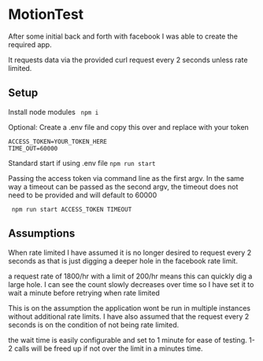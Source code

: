 # MotionTest

After some initial back and forth with facebook I was able to create the required app.

It requests data via the provided curl request every 2 seconds unless rate limited.

## Setup

Install node modules
` npm i`

Optional: Create a .env file and copy this over and replace with your token
```
ACCESS_TOKEN=YOUR_TOKEN_HERE
TIME_OUT=60000
```

Standard start if using .env file
` npm run start `

Passing the access token via command line as the first argv. In the same way a timeout can be passed as the second argv, the timeout does not need to be provided and will default to 60000

` npm run start ACCESS_TOKEN TIMEOUT`

## Assumptions

When rate limited I have assumed it is no longer desired to request every 2 seconds as that is just digging a deeper hole in the facebook rate limit.

a request rate of 1800/hr with a limit of 200/hr means this can quickly dig a large hole. I can see the count slowly decreases over time so I have set it to wait a minute before retrying when rate limited

This is on the assumption the application wont be run in multiple instances without additional rate limits. I have also assumed that the request every 2 seconds is on the condition of not being rate limited.

the wait time is easily configurable and set to 1 minute for ease of testing. 1-2 calls will be freed up if not over the limit in a minutes time.

